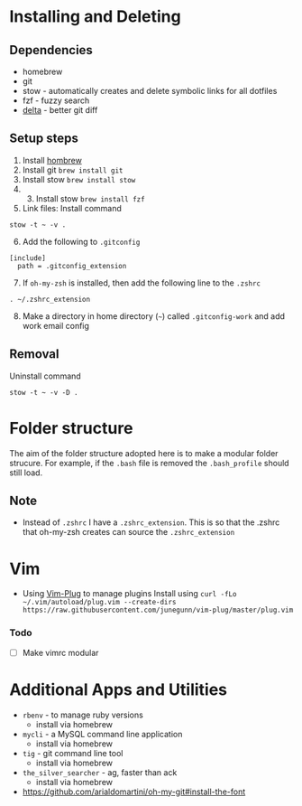 # Installing and Deleting

## Dependencies

- homebrew
- git
- stow - automatically creates and delete symbolic links for all dotfiles
- fzf - fuzzy search
- [delta](https://github.com/dandavison/delta) - better git diff

## Setup steps

1. Install [hombrew ](https://brew.sh/)
2. Install git `brew install git`
3. Install stow `brew install stow`
4. 3. Install stow `brew install fzf`
5. Link files: Install command

```
stow -t ~ -v .
```

6. Add the following to `.gitconfig`

```
[include]
  path = .gitconfig_extension
```

7. If `oh-my-zsh` is installed, then add the following line to the `.zshrc`

```
. ~/.zshrc_extension
```

8. Make a directory in home directory (`~`) called `.gitconfig-work` and add work email config

## Removal

Uninstall command

```
stow -t ~ -v -D .
```

# Folder structure

The aim of the folder structure adopted here is to make a modular folder strucure.
For example, if the `.bash` file is removed the `.bash_profile` should still load.

## Note

- Instead of `.zshrc` I have a `.zshrc_extension`. This is so that the .zshrc that oh-my-zsh creates can source the `.zshrc_extension`

# Vim

- Using [Vim-Plug](https://github.com/junegunn/vim-plug) to manage plugins
  Install using `curl -fLo ~/.vim/autoload/plug.vim --create-dirs https://raw.githubusercontent.com/junegunn/vim-plug/master/plug.vim`

### Todo

- [ ] Make vimrc modular

# Additional Apps and Utilities

- `rbenv` - to manage ruby versions
  - install via homebrew
- `mycli` - a MySQL command line application
  - install via homebrew
- `tig` - git command line tool
  - install via homebrew
- `the_silver_searcher` - ag, faster than ack
  - install via homebrew
- https://github.com/arialdomartini/oh-my-git#install-the-font
